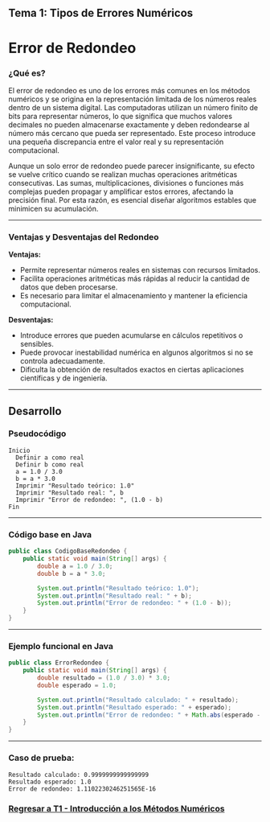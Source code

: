 ## Tema 1: Tipos de Errores Numéricos

# Error de Redondeo

### ¿Qué es?

El error de redondeo es uno de los errores más comunes en los métodos numéricos y se origina en la representación limitada de los números reales dentro de un sistema digital. Las computadoras utilizan un número finito de bits para representar números, lo que significa que muchos valores decimales no pueden almacenarse exactamente y deben redondearse al número más cercano que pueda ser representado. Este proceso introduce una pequeña discrepancia entre el valor real y su representación computacional.

Aunque un solo error de redondeo puede parecer insignificante, su efecto se vuelve crítico cuando se realizan muchas operaciones aritméticas consecutivas. Las sumas, multiplicaciones, divisiones o funciones más complejas pueden propagar y amplificar estos errores, afectando la precisión final. Por esta razón, es esencial diseñar algoritmos estables que minimicen su acumulación.

---

### Ventajas y Desventajas del Redondeo

**Ventajas:**
- Permite representar números reales en sistemas con recursos limitados.
- Facilita operaciones aritméticas más rápidas al reducir la cantidad de datos que deben procesarse.
- Es necesario para limitar el almacenamiento y mantener la eficiencia computacional.

**Desventajas:**
- Introduce errores que pueden acumularse en cálculos repetitivos o sensibles.
- Puede provocar inestabilidad numérica en algunos algoritmos si no se controla adecuadamente.
- Dificulta la obtención de resultados exactos en ciertas aplicaciones científicas y de ingeniería.

---

## Desarrollo

### Pseudocódigo

```text
Inicio
  Definir a como real
  Definir b como real
  a = 1.0 / 3.0
  b = a * 3.0
  Imprimir "Resultado teórico: 1.0"
  Imprimir "Resultado real: ", b
  Imprimir "Error de redondeo: ", (1.0 - b)
Fin
```

---

### Código base en Java

```java
public class CodigoBaseRedondeo {
    public static void main(String[] args) {
        double a = 1.0 / 3.0;
        double b = a * 3.0;

        System.out.println("Resultado teórico: 1.0");
        System.out.println("Resultado real: " + b);
        System.out.println("Error de redondeo: " + (1.0 - b));
    }
}
```

---

### Ejemplo funcional en Java

```java
public class ErrorRedondeo {
    public static void main(String[] args) {
        double resultado = (1.0 / 3.0) * 3.0;
        double esperado = 1.0;

        System.out.println("Resultado calculado: " + resultado);
        System.out.println("Resultado esperado: " + esperado);
        System.out.println("Error de redondeo: " + Math.abs(esperado - resultado));
    }
}
```

---

### Caso de prueba:

```
Resultado calculado: 0.9999999999999999  
Resultado esperado: 1.0  
Error de redondeo: 1.1102230246251565E-16
```
### [Regresar a T1 - Introducción a los Métodos Numéricos](https://github.com/Yayackie/Trabajos_Metodos-Numericos/blob/main/T1%20-%20Introducci%C3%B3n%20a%20los%20m%C3%A9todos%20num%C3%A9ricos/Introducci%C3%B3n%20a%20los%20m%C3%A9todos%20n%C3%BAmericos.md)
